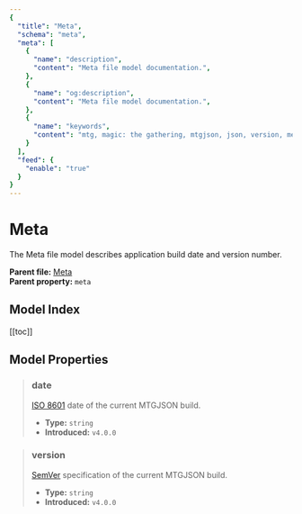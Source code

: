 ```yaml
---
{
  "title": "Meta",
  "schema": "meta",
  "meta": [
    {
      "name": "description",
      "content": "Meta file model documentation.",
    },
    {
      "name": "og:description",
      "content": "Meta file model documentation.",
    },
    {
      "name": "keywords",
      "content": "mtg, magic: the gathering, mtgjson, json, version, meta",
    }
  ],
  "feed": {
    "enable": "true"
  }
}
---
```


# Meta

The Meta file model describes application build date and version number.

**Parent file:** [Meta](/downloads/all-files/#meta)  
**Parent property:** `meta`  

## Model Index

<PropertyToggler/>

[[toc]]

## Model Properties

> ### date  
> [ISO 8601](https://www.iso.org/iso-8601-date-and-time-format.html) date of the current MTGJSON build.  
>
> - **Type:** `string`  
> - **Introduced:** `v4.0.0`

> ### version  
> [SemVer](https://semver.org) specification of the current MTGJSON build.  
>
> - **Type:** `string`  
> - **Introduced:** `v4.0.0`

